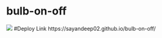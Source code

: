 # bulb-on-off
<img src="https://www.google.com/url?sa=i&url=https%3A%2F%2Fwww.pexels.com%2Fsearch%2Flight%2520bulb%2F&psig=AOvVaw2NCq2TCT67XJid-_5h4grZ&ust=1665519617488000&source=images&cd=vfe&ved=0CAsQjRxqFwoTCPCKwJm-1voCFQAAAAAdAAAAABAE">
#Deploy Link
https://sayandeep02.github.io/bulb-on-off/
